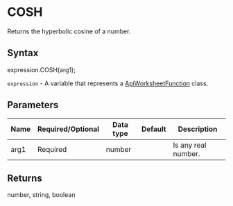 # COSH

Returns the hyperbolic cosine of a number.

## Syntax

expression.COSH(arg1);

`expression` - A variable that represents a [ApiWorksheetFunction](../ApiWorksheetFunction.md) class.

## Parameters

| **Name** | **Required/Optional** | **Data type** | **Default** | **Description** |
| ------------- | ------------- | ------------- | ------------- | ------------- |
| arg1 | Required | number |  | Is any real number. |

## Returns

number, string, boolean